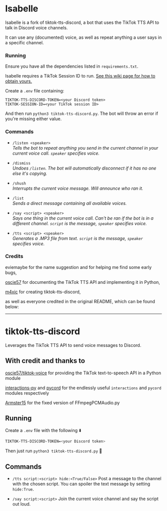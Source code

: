 # Isabelle

Isabelle is a fork of tiktok-tts-discord, a bot that uses the TikTok TTS API to talk in Discord voice channels.

It can use any (documented) voice, as well as repeat anything a user says in a specific channel.

### Running

Ensure you have all the dependencies listed in `requirements.txt`.

Isabelle requires a TikTok Session ID to run. [See this wiki page for how to obtain yours.](https://github.com/oscie57/tiktok-voice/wiki/Obtaining-SessionID)

Create a `.env` file containing:

```
TIKTOK-TTS-DISCORD-TOKEN=<your Discord token>
TIKTOK-SESSION-ID=<your TikTok session ID>
```

And then run `python3 tiktok-tts-discord.py`. The bot will throw an error if you're missing either value.

### Commands

- `/listen <speaker>`<br>
*Tells the bot to repeat anything you send in the current channel in your current voice call. `speaker` specifies voice.*

- `/dismiss`<br>
*Undoes `/listen`. The bot will automatically disconnect if it has no one else it's copying.*

- `/shush`<br>
*Interrupts the current voice message. Will announce who ran it.*

- `/list`<br>
*Sends a direct message containing all available voices.*

- `/say <script> <speaker>`<br>
*Says one thing in the current voice call. Can't be ran if the bot is in a different channel. `script` is the message, `speaker` specifies voice.*

- `/tts <script> <speaker>`<br>
*Generates a .MP3 file from text. `script` is the message, `speaker` specifies voice.*

### Credits

eviemaybe for the name suggestion and for helping me find some early bugs,

[oscie57](https://github.com/oscie57/tiktok-voice) for documenting the TikTok TTS API and implementing it in Python,

[m4xic](https://github.com/m4xic/tiktok-tts-discord/tree/main) for creating tiktok-tts-discord,

as well as everyone credited in the original README, which can be found below:

* * *

# tiktok-tts-discord

Leverages the TikTok TTS API to send voice messages to Discord.

## With credit and thanks to

[oscie57/tiktok-voice](https://github.com/oscie57/tiktok-voice) for providing the TikTok text-to-speech API in a Python module

[interactions-py](https://github.com/interactions-py) and [pycord](https://dev.pycord.dev) for the endlessly useful `interactions` and `pycord` modules respectively

[Armster15](https://github.com/Rapptz/discord.py/issues/5192#issuecomment-669515571) for the fixed version of FFmpegPCMAudio.py

## Running

Create a `.env` file with the following ⬇️

```sh
TIKTOK-TTS-DISCORD-TOKEN=<your Discord token>
```

Then just run `python3 tiktok-tts-discord.py` 🚀

## Commands

- `/tts script:<script> hide:<True/False>`
  Post a message to the channel with the chosen script. You can spoiler the text message by setting `hide:True`.

- `/say script:<script>`
  Join the current voice channel and say the script out loud.

